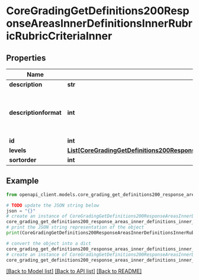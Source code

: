 # CoreGradingGetDefinitions200ResponseAreasInnerDefinitionsInnerRubricRubricCriteriaInner


## Properties

Name | Type | Description | Notes
------------ | ------------- | ------------- | -------------
**description** | **str** | description | [optional] 
**descriptionformat** | **int** | description format (1 &#x3D; HTML, 0 &#x3D; MOODLE, 2 &#x3D; PLAIN, or 4 &#x3D; MARKDOWN) | [optional] 
**id** | **int** | criterion id | [optional] 
**levels** | [**List[CoreGradingGetDefinitions200ResponseAreasInnerDefinitionsInnerRubricRubricCriteriaInnerLevelsInner]**](CoreGradingGetDefinitions200ResponseAreasInnerDefinitionsInnerRubricRubricCriteriaInnerLevelsInner.md) |  | [optional] 
**sortorder** | **int** | sortorder | [optional] 

## Example

```python
from openapi_client.models.core_grading_get_definitions200_response_areas_inner_definitions_inner_rubric_rubric_criteria_inner import CoreGradingGetDefinitions200ResponseAreasInnerDefinitionsInnerRubricRubricCriteriaInner

# TODO update the JSON string below
json = "{}"
# create an instance of CoreGradingGetDefinitions200ResponseAreasInnerDefinitionsInnerRubricRubricCriteriaInner from a JSON string
core_grading_get_definitions200_response_areas_inner_definitions_inner_rubric_rubric_criteria_inner_instance = CoreGradingGetDefinitions200ResponseAreasInnerDefinitionsInnerRubricRubricCriteriaInner.from_json(json)
# print the JSON string representation of the object
print(CoreGradingGetDefinitions200ResponseAreasInnerDefinitionsInnerRubricRubricCriteriaInner.to_json())

# convert the object into a dict
core_grading_get_definitions200_response_areas_inner_definitions_inner_rubric_rubric_criteria_inner_dict = core_grading_get_definitions200_response_areas_inner_definitions_inner_rubric_rubric_criteria_inner_instance.to_dict()
# create an instance of CoreGradingGetDefinitions200ResponseAreasInnerDefinitionsInnerRubricRubricCriteriaInner from a dict
core_grading_get_definitions200_response_areas_inner_definitions_inner_rubric_rubric_criteria_inner_from_dict = CoreGradingGetDefinitions200ResponseAreasInnerDefinitionsInnerRubricRubricCriteriaInner.from_dict(core_grading_get_definitions200_response_areas_inner_definitions_inner_rubric_rubric_criteria_inner_dict)
```
[[Back to Model list]](../README.md#documentation-for-models) [[Back to API list]](../README.md#documentation-for-api-endpoints) [[Back to README]](../README.md)


